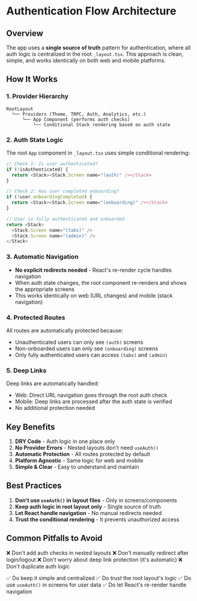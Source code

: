 # Authentication Flow Architecture

## Overview

The app uses a **single source of truth** pattern for authentication, where all auth logic is centralized in the root `_layout.tsx`. This approach is clean, simple, and works identically on both web and mobile platforms.

## How It Works

### 1. Provider Hierarchy
```
RootLayout
  └── Providers (Theme, TRPC, Auth, Analytics, etc.)
      └── App Component (performs auth checks)
          └── Conditional Stack rendering based on auth state
```

### 2. Auth State Logic

The root `App` component in `_layout.tsx` uses simple conditional rendering:

```typescript
// Check 1: Is user authenticated?
if (!isAuthenticated) {
  return <Stack><Stack.Screen name="(auth)" /></Stack>
}

// Check 2: Has user completed onboarding?
if (!user.onboardingCompleted) {
  return <Stack><Stack.Screen name="(onboarding)" /></Stack>
}

// User is fully authenticated and onboarded
return <Stack>
  <Stack.Screen name="(tabs)" />
  <Stack.Screen name="(admin)" />
</Stack>
```

### 3. Automatic Navigation

- **No explicit redirects needed** - React's re-render cycle handles navigation
- When auth state changes, the root component re-renders and shows the appropriate screens
- This works identically on web (URL changes) and mobile (stack navigation)

### 4. Protected Routes

All routes are automatically protected because:
- Unauthenticated users can only see `(auth)` screens
- Non-onboarded users can only see `(onboarding)` screens
- Only fully authenticated users can access `(tabs)` and `(admin)`

### 5. Deep Links

Deep links are automatically handled:
- Web: Direct URL navigation goes through the root auth check
- Mobile: Deep links are processed after the auth state is verified
- No additional protection needed

## Key Benefits

1. **DRY Code** - Auth logic in one place only
2. **No Provider Errors** - Nested layouts don't need `useAuth()`
3. **Automatic Protection** - All routes protected by default
4. **Platform Agnostic** - Same logic for web and mobile
5. **Simple & Clear** - Easy to understand and maintain

## Best Practices

1. **Don't use `useAuth()` in layout files** - Only in screens/components
2. **Keep auth logic in root layout only** - Single source of truth
3. **Let React handle navigation** - No manual redirects needed
4. **Trust the conditional rendering** - It prevents unauthorized access

## Common Pitfalls to Avoid

❌ Don't add auth checks in nested layouts
❌ Don't manually redirect after login/logout
❌ Don't worry about deep link protection (it's automatic)
❌ Don't duplicate auth logic

✅ Do keep it simple and centralized
✅ Do trust the root layout's logic
✅ Do use `useAuth()` in screens for user data
✅ Do let React's re-render handle navigation